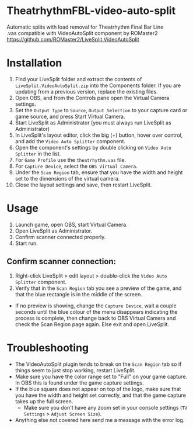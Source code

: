 # TheatrhythmFBL-video-auto-split
Automatic splits with load removal for Theatrhythm Final Bar Line  
.vas compatible with VideoAutoSplit component by ROMaster2 https://github.com/ROMaster2/LiveSplit.VideoAutoSplit

# Installation

1. Find your LiveSplit folder and extract the contents of `LiveSplit.VideoAutoSplit.zip` into the Components folder. If you are updating from a previous version, replace the existing files.
2. Open OBS, and from the Controls pane open the Virtual Camera settings.
3. Set the `Output Type` to `Source`, `Output Selection` to your capture card or game source, and press Start Virtual Camera.
4. Start LiveSplit as Administrator (you must always run LiveSplit as Administrator)
5. In LiveSplit's layout editor, click the big (+) button, hover over control, and add the `Video Auto Splitter` component.
6. Open the component's settings by double clicking on `Video Auto Splitter` in the list.
7. For `Game Profile` use the `theatrhythm.vas` file.
8. For `Capture Device`, select the `OBS Virtual Camera`.
9. Under the `Scan Region` tab, ensure that you have the width and height set to the dimensions of the virtual camera.
10. Close the layout settings and save, then restart LiveSplit.

# Usage

1. Launch game, open OBS, start Virtual Camera.
2. Open LiveSplit as Administrator.
3. Confirm scanner connected properly.
4. Start run.

## Confirm scanner connection:

1. Right-click LiveSplit > edit layout > double-click the `Video Auto Splitter` component.
2. Verify that in the `Scan Region` tab you see a preview of the game, and that the blue rectangle is in the middle of the screen.
  - If no preview is showing, change the `Capture Device`, wait a couple seconds until the blue colour of the menu disappears indicating the process is complete, then change back to OBS Virtual Camera and check the Scan Region page again. Else exit and open LiveSplit.

# Troubleshooting

- The VideoAutoSplit plugin tends to break on the `Scan Region` tab so if things seem to just stop working, restart LiveSplit.
- Make sure you have the color range set to "Full" on your game capture. In OBS this is found under the game capture settings.
- If the blue square does not appear on top of the logo, make sure that you have the width and height set correctly, and that the game capture takes up the full screen.
  - Make sure you don't have any zoom set in your console settings (`TV Settings` > `Adjust Screen Size`).
- Anything else not covered here send me a message with the error log.
